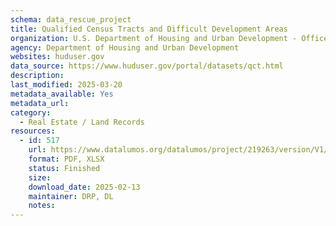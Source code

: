 ```yaml
---
schema: data_rescue_project 
title: Qualified Census Tracts and Difficult Development Areas
organization: U.S. Department of Housing and Urban Development - Office of Policy Development and Research
agency: Department of Housing and Urban Development
websites: huduser.gov
data_source: https://www.huduser.gov/portal/datasets/qct.html
description: 
last_modified: 2025-03-20
metadata_available: Yes
metadata_url: 
category:
  - Real Estate / Land Records
resources:
  - id: 517
    url: https://www.datalumos.org/datalumos/project/219263/version/V1/view
    format: PDF, XLSX
    status: Finished
    size: 
    download_date: 2025-02-13
    maintainer: DRP, DL
    notes: 
---
```

